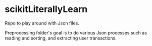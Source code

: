# scikitLiterallyLearn

Repo to play around with Json files. 

Preprocessing folder's goal is to do various Json processes such as reading and sorting, and extracting user transactions.
